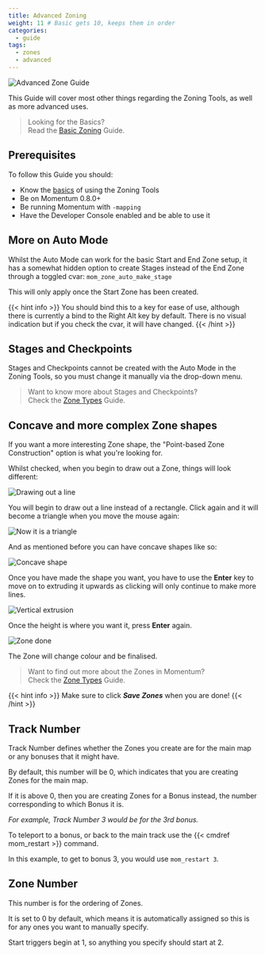 ```yaml
---
title: Advanced Zoning
weight: 11 # Basic gets 10, keeps them in order
categories:
  - guide
tags:
  - zones
  - advanced
---
```


![Advanced Zone Guide](/images/guide_headers/guide_advanced_zoning.jpg)

This Guide will cover most other things regarding the Zoning Tools, as well as more advanced uses.

> Looking for the Basics?  
> Read the [Basic Zoning](/guide/basic-zoning/) Guide.

## Prerequisites

To follow this Guide you should:

- Know the [basics](/guide/basic-zoning/) of using the Zoning Tools
- Be on Momentum 0.8.0+
- Be running Momentum with `-mapping`
- Have the Developer Console enabled and be able to use it

## More on Auto Mode

Whilst the Auto Mode can work for the basic Start and End Zone setup, it has a somewhat hidden option to create Stages instead of the End Zone through a toggled cvar: `mom_zone_auto_make_stage`

This will only apply once the Start Zone has been created.

{{< hint info >}}
You should bind this to a key for ease of use, although there is currently a bind to the Right Alt key by default. There is no visual indication but if you check the cvar, it will have changed.
{{< /hint >}}

## Stages and Checkpoints

Stages and Checkpoints cannot be created with the Auto Mode in the Zoning Tools, so you must change it manually via the drop-down menu.

> Want to know more about Stages and Checkpoints?  
> Check the [Zone Types](/guide/zone-types/) Guide.

## Concave and more complex Zone shapes

If you want a more interesting Zone shape, the "Point-based Zone Construction" option is what you're looking for.

Whilst checked, when you begin to draw out a Zone, things will look different:

![Drawing out a line](/images/zone_guide/adv_point_2.png)

You will begin to draw out a line instead of a rectangle. Click again and it will become a triangle when you move the mouse again:

![Now it is a triangle](/images/zone_guide/adv_point_3.png)

And as mentioned before you can have concave shapes like so:

![Concave shape](/images/zone_guide/adv_point_4.png)

Once you have made the shape you want, you have to use the **Enter** key to move on to extruding it upwards as clicking will only continue to make more lines.

![Vertical extrusion](/images/zone_guide/adv_point_5.jpg)

Once the height is where you want it, press **Enter** again.

![Zone done](/images/zone_guide/adv_point_6.jpg)

The Zone will change colour and be finalised.

> Want to find out more about the Zones in Momentum?  
> Check the [Zone Types](/guide/zone-types/) Guide.

{{< hint info >}}
Make sure to click **_Save Zones_** when you are done!
{{< /hint >}}

## Track Number

Track Number defines whether the Zones you create are for the main map or any bonuses that it might have.

By default, this number will be 0, which indicates that you are creating Zones for the main map.

If it is above 0, then you are creating Zones for a Bonus instead, the number corresponding to which Bonus it is.

_For example, Track Number 3 would be for the 3rd bonus._

To teleport to a bonus, or back to the main track use the {{< cmdref mom_restart >}} command.

In this example, to get to bonus 3, you would use `mom_restart 3`.

## Zone Number

This number is for the ordering of Zones.

It is set to 0 by default, which means it is automatically assigned so this is for any ones you want to manually specify.

Start triggers begin at 1, so anything you specify should start at 2.
